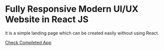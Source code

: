 # Fully Responsive Modern UI/UX Website in React JS

it is a simple landing page which can be created easily without using React.

[Check Completed App](https://aytacg26.github.io/gpt3_react/)
